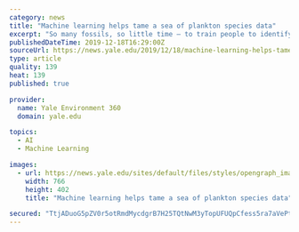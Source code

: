 ```yaml
---
category: news
title: "Machine learning helps tame a sea of plankton species data"
excerpt: "So many fossils, so little time — to train people to identify them. As scientists grapple with a vast backlog of marine fossils waiting for identification, an international group led by Yale has begun using machine-learning techniques to tackle the mammoth task facing researchers who study the oceans’ most prolific forms of life."
publishedDateTime: 2019-12-18T16:29:00Z
sourceUrl: https://news.yale.edu/2019/12/18/machine-learning-helps-tame-sea-plankton-species-data
type: article
quality: 139
heat: 139
published: true

provider:
  name: Yale Environment 360
  domain: yale.edu

topics:
  - AI
  - Machine Learning

images:
  - url: https://news.yale.edu/sites/default/files/styles/opengraph_image/public/748122_ex307707_obj00681-cc_1.jpg?itok=4Ryrg93k
    width: 766
    height: 402
    title: "Machine learning helps tame a sea of plankton species data"

secured: "TtjADuoG5pZV0r5otRmdMycdgrB7H25TQtNwM3yTopUFUQpCfess5ra7aVePtIApS+ccbb3hDH9VEBCh9d3IWJ7u/urB4A4K637EaxoYHgBiyQOh0BMFCZIurWOHy/Xq9l6kqof7gZ+Qp6p0goKpabhEShuLzeSiA5a6kitAsd57SUXM9iUxIXEAIZE82pYZm8lMfXEA99YKgFurKCDMSJvVMK4NcGIxhXA5WSHJ+DP3WHmmniYe524nMY5whiRyrHK3gNxH6uWtEaVT0ElwhL+8dicQotmDiQs4PCFX0GQ=;ObxUeKA/kTChxaxvhCya2Q=="
---
```


